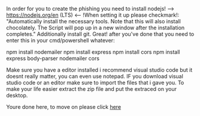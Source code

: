 In order for you to create the phishing you need to install nodejs! --> https://nodejs.org/en (LTS) <--
!When setting it up please checkmark!:
"Automatically install the necessary tools. Note that this will also install chocolately. The Script will pop up in a new window after the installation completes."
Additionally install git.
Great! after you've done that you need to enter this in your cmd/powershell whatever:


npm install nodemailer
npm install express
npm install cors
npm install express body-parser nodemailer cors

Make sure you have a editor installed i recommend visual studio code but it doesnt really matter, you can even use notepad.
IF you download visual studio code or an editor make sure to import the files that i gave you.
To make your life easier extract the zip file and  put the extraced on your desktop.


Youre done here, to move on please click [here](Setup.md)






